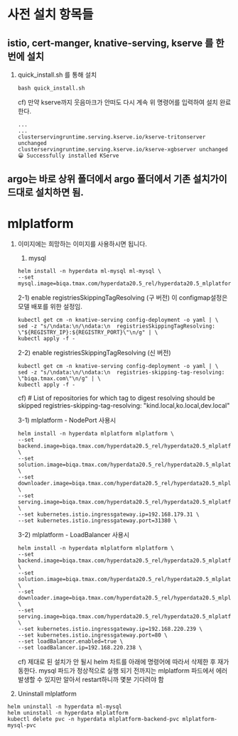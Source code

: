 # 사전 설치 항목들
## istio, cert-manger, knative-serving, kserve 를 한번에 설치

1. quick_install.sh 를 통해 설치
   ```
   bash quick_install.sh
   ```
   cf) 만약 kserve까지 웃음마크가 안떠도 다시 계속 위 명령어를 입력하여 설치 완료한다.
   ```
   ...
   ...
   clusterservingruntime.serving.kserve.io/kserve-tritonserver unchanged
   clusterservingruntime.serving.kserve.io/kserve-xgbserver unchanged
   😀 Successfully installed KServe
   ```

## argo는 바로 상위 폴더에서 argo 폴더에서 기존 설치가이드대로 설치하면 됨.

#
#

# mlplatform

1. 이미지에는 희망하는 이미지를 사용하시면 됩니다.

   1) mysql
   ```
   helm install -n hyperdata ml-mysql ml-mysql \
   --set mysql.image=biqa.tmax.com/hyperdata20.5_rel/hyperdata20.5_mlplatform/mysql:20230623_v1
   ```

   2-1) enable registriesSkippingTagResolving (구 버전) 이 configmap설정은 모델 배포를 위한 설정임.
   ```
   kubectl get cm -n knative-serving config-deployment -o yaml | \
   sed -z "s/\ndata:\n/\ndata:\n  registriesSkippingTagResolving: \"${REGISTRY_IP}:${REGISTRY_PORT}\"\n/g" | \
   kubectl apply -f -
   ```

   2-2) enable registriesSkippingTagResolving (신 버전)
   ```
   kubectl get cm -n knative-serving config-deployment -o yaml | \
   sed -z "s/\ndata:\n/\ndata:\n  registries-skipping-tag-resolving: \"biqa.tmax.com\"\n/g" | \
   kubectl apply -f -
   ```
      cf) # List of repositories for which tag to digest resolving should be skipped
            registries-skipping-tag-resolving: "kind.local,ko.local,dev.local"
   

   3-1) mlplatform - NodePort 사용시
   ```
   helm install -n hyperdata mlplatform mlplatform \
   --set backend.image=biqa.tmax.com/hyperdata20.5_rel/hyperdata20.5_mlplatform/backend:20230623_v1 \
   --set solution.image=biqa.tmax.com/hyperdata20.5_rel/hyperdata20.5_mlplatform/agent:20230623_v1 \
   --set downloader.image=biqa.tmax.com/hyperdata20.5_rel/hyperdata20.5_mlplatform/downloader:20230623_v1 \
   --set serving.image=biqa.tmax.com/hyperdata20.5_rel/hyperdata20.5_mlplatform/kserve:20230704_v1 \
   --set kubernetes.istio.ingressgateway.ip=192.168.179.31 \
   --set kubernetes.istio.ingressgateway.port=31380 \
   ```
   
   3-2) mlplatform - LoadBalancer 사용시
   ```
   helm install -n hyperdata mlplatform mlplatform \
   --set backend.image=biqa.tmax.com/hyperdata20.5_rel/hyperdata20.5_mlplatform/backend:20230623_v1 \
   --set solution.image=biqa.tmax.com/hyperdata20.5_rel/hyperdata20.5_mlplatform/agent:20230623_v1 \
   --set downloader.image=biqa.tmax.com/hyperdata20.5_rel/hyperdata20.5_mlplatform/downloader:20230623_v1 \
   --set serving.image=biqa.tmax.com/hyperdata20.5_rel/hyperdata20.5_mlplatform/kserve:20230704_v1 \
   --set kubernetes.istio.ingressgateway.ip=192.168.220.239 \
   --set kubernetes.istio.ingressgateway.port=80 \
   --set loadBalancer.enabled=true \
   --set loadBalancer.ip=192.168.220.238 \ 
   ```
   cf) 제대로 된 설치가 안 될시 helm 차트를 아래에 명령어에 따라서 삭제한 후 재가동한다.
   mysql 파드가 정상적으로 실행 되기 전까지는 mlplatform 파드에서 에러 발생할 수 있지만 알아서 restart하니까 몇분 기다려야 함 

1.  Uninstall mlplatform
```
helm uninstall -n hyperdata ml-mysql
helm uninstall -n hyperdata mlplatform
kubectl delete pvc -n hyperdata mlplatform-backend-pvc mlplatform-mysql-pvc
```
